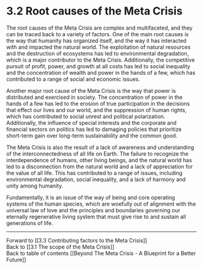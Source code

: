 # 3.2 Root causes of the Meta Crisis

The root causes of the Meta Crisis are complex and multifaceted, and they can be traced back to a variety of factors. One of the main root causes is the way that humanity has organized itself, and the way it has interacted with and impacted the natural world. The exploitation of natural resources and the destruction of ecosystems has led to environmental degradation, which is a major contributor to the Meta Crisis. Additionally, the competitive pursuit of profit, power, and growth at all costs has led to social inequality and the concentration of wealth and power in the hands of a few, which has contributed to a range of social and economic issues.

Another major root cause of the Meta Crisis is the way that power is distributed and exercised in society. The concentration of power in the hands of a few has led to the erosion of true participation in the decisions that effect our lives and our world, and the suppression of human rights, which has contributed to social unrest and political polarization. Additionally, the influence of special interests and the corporate and financial sectors on politics has led to damaging policies that prioritize short-term gain over long-term sustainability and the common good.

The Meta Crisis is also the result of a lack of awareness and understanding of the interconnectedness of all life on Earth. The failure to recognize the interdependence of humans, other living beings, and the natural world has led to a disconnection from the natural world and a lack of appreciation for the value of all life. This has contributed to a range of issues, including environmental degradation, social inequality, and a lack of harmony and unity among humanity. 

Fundamentally, it is an issue of the way of being and core operating systems of the human species, which are woefully out of alignment with the universal law of love and the principles and boundaries governing our eternally regenerative living system that must give rise to and sustain all generations of life. 

___

Forward to [[3.3 Contributing factors to the Meta Crisis]]    
Back to [[3.1 The scope of the Meta Crisis]]    
Back to table of contents [[Beyond The Meta Crisis - A Blueprint for a Better Future]] 